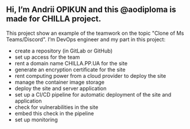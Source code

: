   Hi, I’m Andrii OPIKUN and this @aodiploma is made for CHILLA project.
-
 This project show an example of the teamwork on the topic "Clone of Ms Teams/Discord". I’m DevOps engineer and my part in this project: 
- create a repository (in GitLab or GitHub)
- set up access for the team
- rent a domain name CHILLA.PP.UA for the site
- generate an encryption certificate for the site
- rent computing power from a cloud provider to deploy the site
- manage the container image storage
- deploy the site and server application
- set up a CI/CD pipeline for automatic deployment of the site and application
- check for vulnerabilities in the site
- embed this check in the pipeline
- set up monitoring

